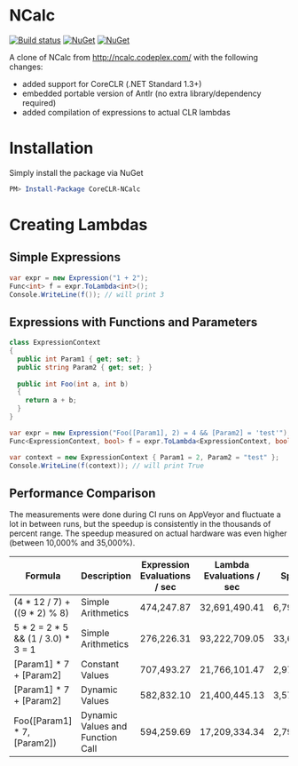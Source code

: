 # NCalc

[![Build status](https://ci.appveyor.com/api/projects/status/ugw4wg1iws3far9m?svg=true)](https://ci.appveyor.com/project/sklose/ncalc2) [![NuGet](https://img.shields.io/nuget/v/CoreCLR-NCalc.svg)](https://www.nuget.org/packages/CoreCLR-NCalc) [![NuGet](https://img.shields.io/nuget/dt/CoreCLR-NCalc.svg)](https://www.nuget.org/packages/CoreCLR-NCalc)

A clone of NCalc from http://ncalc.codeplex.com/ with the following changes:
- added support for CoreCLR (.NET Standard 1.3+)
- embedded portable version of Antlr (no extra library/dependency required)
- added compilation of expressions to actual CLR lambdas

# Installation

Simply install the package via NuGet

```powershell
PM> Install-Package CoreCLR-NCalc
```

# Creating Lambdas

## Simple Expressions

```csharp
var expr = new Expression("1 + 2");
Func<int> f = expr.ToLambda<int>();
Console.WriteLine(f()); // will print 3
```

## Expressions with Functions and Parameters

```csharp
class ExpressionContext
{
  public int Param1 { get; set; }
  public string Param2 { get; set; }
  
  public int Foo(int a, int b)
  {
    return a + b;
  }
}

var expr = new Expression("Foo([Param1], 2) = 4 && [Param2] = 'test'");
Func<ExpressionContext, bool> f = expr.ToLambda<ExpressionContext, bool>();

var context = new ExpressionContext { Param1 = 2, Param2 = "test" };
Console.WriteLine(f(context)); // will print True
```

## Performance Comparison

The measurements were done during CI runs on AppVeyor and fluctuate a lot in between runs, but the speedup is consistently in the thousands of percent range. The speedup measured on actual hardware was even higher (between 10,000% and 35,000%).

| Formula  | Description | Expression Evaluations / sec | Lambda Evaluations / sec | Speedup |
| ------------- | ------------- | ------------- | ------------- | ------------- |
| (4 * 12 / 7) + ((9 * 2) % 8)  | Simple Arithmetics | 474,247.87 | 32,691,490.41 | 6,793.33% |
| 5 * 2 = 2 * 5 && (1 / 3.0) * 3 = 1  | Simple Arithmetics | 276,226.31 | 93,222,709.05 | 33,648.67% |
| [Param1] * 7 + [Param2]  | Constant Values| 707,493.27 | 21,766,101.47 | 2,976.51% |
| [Param1] * 7 + [Param2]  | Dynamic Values | 582,832.10 | 21,400,445.13 | 3,571.80% |
| Foo([Param1] * 7, [Param2])  | Dynamic Values and Function Call | 594,259.69 | 17,209,334.34 | 2,795.93% |

